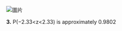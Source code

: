 ![圖片](https://github.com/user-attachments/assets/dfe63fc1-0c55-457a-b505-c6f7ed6e48ec)

**3.** P(−2.33<z<2.33) is approximately 0.9802

